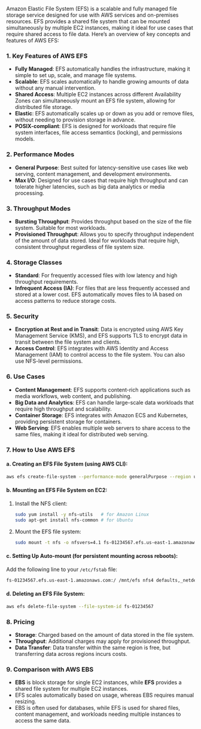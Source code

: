 Amazon Elastic File System (EFS) is a scalable and fully managed file storage service designed for use with AWS services and on-premises resources. EFS provides a shared file system that can be mounted simultaneously by multiple EC2 instances, making it ideal for use cases that require shared access to file data. Here’s an overview of key concepts and features of AWS EFS:

### 1. **Key Features of AWS EFS**
   - **Fully Managed**: EFS automatically handles the infrastructure, making it simple to set up, scale, and manage file systems.
   - **Scalable**: EFS scales automatically to handle growing amounts of data without any manual intervention.
   - **Shared Access**: Multiple EC2 instances across different Availability Zones can simultaneously mount an EFS file system, allowing for distributed file storage.
   - **Elastic**: EFS automatically scales up or down as you add or remove files, without needing to provision storage in advance.
   - **POSIX-compliant**: EFS is designed for workloads that require file system interfaces, file access semantics (locking), and permissions models.

### 2. **Performance Modes**
   - **General Purpose**: Best suited for latency-sensitive use cases like web serving, content management, and development environments.
   - **Max I/O**: Designed for use cases that require high throughput and can tolerate higher latencies, such as big data analytics or media processing.

### 3. **Throughput Modes**
   - **Bursting Throughput**: Provides throughput based on the size of the file system. Suitable for most workloads.
   - **Provisioned Throughput**: Allows you to specify throughput independent of the amount of data stored. Ideal for workloads that require high, consistent throughput regardless of file system size.

### 4. **Storage Classes**
   - **Standard**: For frequently accessed files with low latency and high throughput requirements.
   - **Infrequent Access (IA)**: For files that are less frequently accessed and stored at a lower cost. EFS automatically moves files to IA based on access patterns to reduce storage costs.

### 5. **Security**
   - **Encryption at Rest and in Transit**: Data is encrypted using AWS Key Management Service (KMS), and EFS supports TLS to encrypt data in transit between the file system and clients.
   - **Access Control**: EFS integrates with AWS Identity and Access Management (IAM) to control access to the file system. You can also use NFS-level permissions.

### 6. **Use Cases**
   - **Content Management**: EFS supports content-rich applications such as media workflows, web content, and publishing.
   - **Big Data and Analytics**: EFS can handle large-scale data workloads that require high throughput and scalability.
   - **Container Storage**: EFS integrates with Amazon ECS and Kubernetes, providing persistent storage for containers.
   - **Web Serving**: EFS enables multiple web servers to share access to the same files, making it ideal for distributed web serving.

### 7. **How to Use AWS EFS**

#### a. **Creating an EFS File System** (using AWS CLI):
   ```bash
   aws efs create-file-system --performance-mode generalPurpose --region us-east-1
   ```

#### b. **Mounting an EFS File System on EC2**:
   1. Install the NFS client:
      ```bash
      sudo yum install -y nfs-utils   # for Amazon Linux
      sudo apt-get install nfs-common # for Ubuntu
      ```
   2. Mount the EFS file system:
      ```bash
      sudo mount -t nfs -o nfsvers=4.1 fs-01234567.efs.us-east-1.amazonaws.com:/ /mnt/efs
      ```

#### c. **Setting Up Auto-mount (for persistent mounting across reboots)**:
   Add the following line to your `/etc/fstab` file:
   ```bash
   fs-01234567.efs.us-east-1.amazonaws.com:/ /mnt/efs nfs4 defaults,_netdev 0 0
   ```

#### d. **Deleting an EFS File System**:
   ```bash
   aws efs delete-file-system --file-system-id fs-01234567
   ```

### 8. **Pricing**
   - **Storage**: Charged based on the amount of data stored in the file system.
   - **Throughput**: Additional charges may apply for provisioned throughput.
   - **Data Transfer**: Data transfer within the same region is free, but transferring data across regions incurs costs.

### 9. **Comparison with AWS EBS**
   - **EBS** is block storage for single EC2 instances, while **EFS** provides a shared file system for multiple EC2 instances.
   - EFS scales automatically based on usage, whereas EBS requires manual resizing.
   - EBS is often used for databases, while EFS is used for shared files, content management, and workloads needing multiple instances to access the same data.
